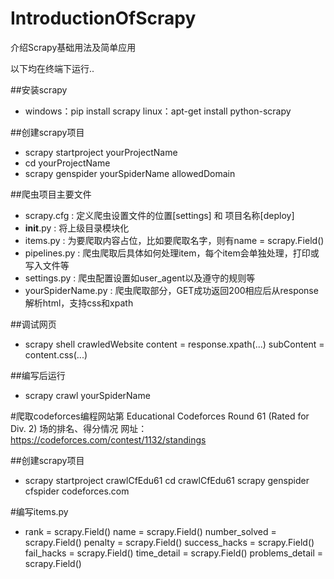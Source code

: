 # IntroductionOfScrapy
介绍Scrapy基础用法及简单应用

以下均在终端下运行..

##安装scrapy
* windows：pip install scrapy
  linux：apt-get install python-scrapy
  
##创建scrapy项目
* scrapy startproject yourProjectName
* cd yourProjectName
* scrapy genspider yourSpiderName allowedDomain

##爬虫项目主要文件
* scrapy.cfg : 定义爬虫设置文件的位置[settings] 和 项目名称[deploy]
* __init__.py : 将上级目录模块化
* items.py : 为要爬取内容占位，比如要爬取名字，则有name = scrapy.Field()
* pipelines.py : 爬虫爬取后具体如何处理item，每个item会单独处理，打印或写入文件等
* settings.py : 爬虫配置设置如user_agent以及遵守的规则等
* yourSpiderName.py : 爬虫爬取部分，GET成功返回200相应后从response解析html，支持css和xpath

##调试网页
* scrapy shell crawledWebsite
  content = response.xpath(...)
  subContent = content.css(...)

##编写后运行
* scrapy crawl yourSpiderName

#爬取codeforces编程网站第 Educational Codeforces Round 61 (Rated for Div. 2) 场的排名、得分情况
网址：https://codeforces.com/contest/1132/standings

##创建scrapy项目
* scrapy startproject crawlCfEdu61
  cd crawlCfEdu61
  scrapy genspider cfspider codeforces.com

#编写items.py
* rank = scrapy.Field()
    name = scrapy.Field()
    number_solved = scrapy.Field()
    penalty = scrapy.Field()
    success_hacks = scrapy.Field()
    fail_hacks = scrapy.Field()
    time_detail = scrapy.Field()
    problems_detail = scrapy.Field()
